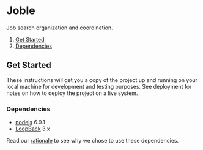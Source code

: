 # Joble

Job search organization and coordination.

1. [Get Started](#get-started)
  1. [Dependencies](#dependencies)

<!--
  1. [Install](#install)
  1. [Run Code Locally](#run-code-locally)
1. [Run the Tests](#run-the-tests)
-->

<!--
1. [Deploy](#deploy)
-->

## Get Started

These instructions will get you a copy of the project up and running on your local machine for development and testing purposes. See deployment for notes on how to deploy the project on a live system.

### Dependencies

- [nodejs](https://nodejs.org/en/) 6.9.1
- [LoopBack](http://loopback.io) 3.x

Read our [rationale](RATIONALE.md) to see why we chose to use these dependencies.

<!--
### Install

```sh
npm run setup
```
-->

<!--
### Run Code Locally

```sh
npm start
```
-->

<!--
A step by step series of examples that tell you have to get a development env running

Say what the step will be

```
Give the example
```

And repeat

```
until finished
```

End with an example of getting some data out of the system or using it for a little demo
-->

<!--
## Run the tests

```sh
npm test
```
-->

<!--
Explain how to run the automated tests for this system

### Break down into end to end tests

Explain what these tests test and why

```
Give an example
```

### And coding style tests

Explain what these tests test and why

```
Give an example
```
-->

<!--
## Deploy

Add additional notes about how to deploy this on a live system
-->
